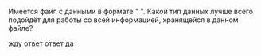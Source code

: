
Имеется файл с данными в формате " ". Какой тип данных лучше всего подойдёт для работы со всей
информацией, хранящейся в данном файле?

жду ответ
ответ да
